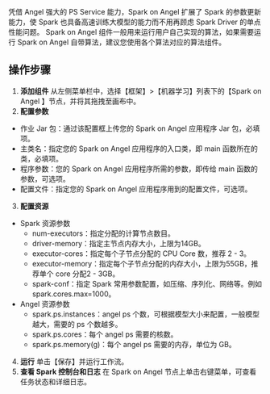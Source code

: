 凭借 Angel 强大的 PS Service 能力，Spark on Angel 扩展了 Spark 的参数更新能力，使 Spark 也具备高速训练大模型的能力而不用再顾虑 Spark Driver 的单点性能问题。
Spark on Angel 组件一般用来运行用户自己实现的算法，如果需要运行 Spark on Angel 自带算法，建议您使用各个算法对应的算法组件。

## 操作步骤
1. **添加组件**
从左侧菜单栏中，选择【框架】>【机器学习】列表下的【Spark on Angel 】节点，并将其拖拽至画布中。
2. **配置参数**
 - 作业 Jar 包：通过该配置框上传您的 Spark on Angel 应用程序 Jar 包，必填项。
 - 主类名：指定您的 Spark on Angel 应用程序的入口类，即 main 函数所在的类，必填项。
 - 程序参数：您的 Spark on Angel 应用程序所需的参数，即传给 main 函数的参数，可选项。
 - 配置文件：指定您的 Spark on Angel 应用程序用到的配置文件，可选项。
3. **配置资源**
 - Spark 资源参数
    - num-executors：指定分配的计算节点数目。
    - driver-memory：指定主节点内存大小，上限为14GB。
    - executor-cores：指定每个子节点分配的 CPU Core 数，推荐 2 - 3。
    - executor-memory：指定每个子节点分配的内存大小，上限为55GB，推荐单个 core 分配2 - 3GB。
    - spark-conf：指定 Spark 常用参数配置，如压缩、序列化、网络等。例如 spark.cores.max=1000。 
 - Angel 资源参数
    - spark.ps.instances：angel ps 个数，可根据模型大小来配置，一般模型越大，需要的 ps 个数越多。
    - spark.ps.cores：每个 angel ps 需要的核数。
    - spark.ps.memory(g)：每个 angel ps 需要的内存，单位为 GB。
4. **运行**
单击【保存】并运行工作流。
5. **查看 Spark 控制台和日志**
在 Spark on Angel 节点上单击右键菜单，可查看任务状态和详细日志。 
